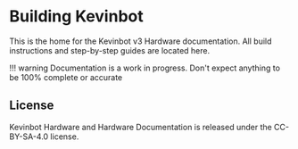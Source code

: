 # Building Kevinbot

This is the home for the Kevinbot v3 Hardware documentation. All build instructions and step-by-step guides are located here.

!!! warning
    Documentation is a work in progress. Don't expect anything to be 100% complete or accurate

## License
Kevinbot Hardware and Hardware Documentation is released under the CC-BY-SA-4.0 license.

